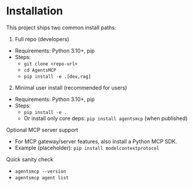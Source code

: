 # Installation

This project ships two common install paths:

1) Full repo (developers)
- Requirements: Python 3.10+, pip
- Steps:
  - `git clone <repo-url>`
  - `cd AgentsMCP`
  - `pip install -e .[dev,rag]`

2) Minimal user install (recommended for users)
- Requirements: Python 3.10+, pip
- Steps:
  - `pip install -e .`
  - Or install only core deps: `pip install agentsmcp` (when published)

Optional MCP server support
- For MCP gateway/server features, also install a Python MCP SDK.
- Example (placeholder): `pip install modelcontextprotocol`

Quick sanity check
- `agentsmcp --version`
- `agentsmcp agent list`


